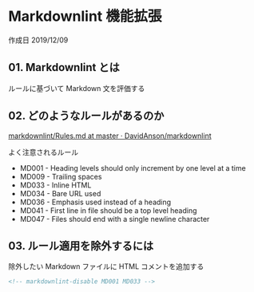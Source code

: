 # Markdownlint 機能拡張

作成日 2019/12/09

## 01. Markdownlint とは

ルールに基づいて Markdown 文を評価する

## 02. どのようなルールがあるのか

[markdownlint/Rules\.md at master · DavidAnson/markdownlint](https://github.com/DavidAnson/markdownlint/blob/master/doc/Rules.md)

よく注意されるルール

- MD001 - Heading levels should only increment by one level at a time
- MD009 - Trailing spaces
- MD033 - Inline HTML
- MD034 - Bare URL used
- MD036 - Emphasis used instead of a heading
- MD041 - First line in file should be a top level heading
- MD047 - Files should end with a single newline character

## 03. ルール適用を除外するには

除外したい Markdown ファイルに HTML コメントを追加する

```html
<!-- markdownlint-disable MD001 MD033 -->
```
